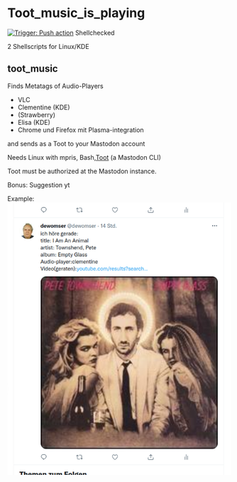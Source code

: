 # Toot_music_is_playing
[![Trigger: Push action](https://github.com/dewomser/Tweet_and_toot_music_is_playing/actions/workflows/main.yml/badge.svg)](https://github.com/dewomser/Tweet_and_toot_music_is_playing/actions/workflows/main.yml) Shellchecked

2 Shellscripts for Linux/KDE

## toot_music

Finds Metatags of Audio-Players
*  VLC
*  Clementine (KDE)
*  (Strawberry)
*  Elisa (KDE)
*  Chrome und Firefox mit Plasma-integration

and sends as a Toot  to your Mastodon account

Needs Linux with mpris, Bash,[Toot](https://toot.readthedocs.io/en/latest/index.html) (a Mastodon CLI)

Toot must be authorized at the Mastodon instance.

Bonus: Suggestion yt

Example:
![alt text](./images/music-tweet.png "Screenshot Twitter")


